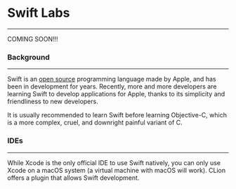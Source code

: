 # Swift Labs
---------------
COMING SOON!!!

### Background 
---------------
Swift is an [open source](https://github.com/apple/swift) programming language made by Apple, and has been in development for years. Recently, more and more developers are learning Swift to develop applications for Apple, thanks to its simplicity and friendliness to new developers.

It is usually recommended to learn Swift before learning Objective-C, which is a more complex, cruel, and downright painful variant of C.

### IDEs
---------------
While Xcode is the only official IDE to use Swift natively, you can only use Xcode on a macOS system (a virtual machine with macOS will work). CLion offers a plugin that allows Swift development.
